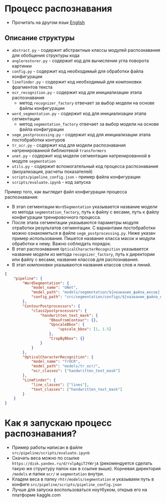 # Процесс распознавания

- Прочитать на другом язык [English](README.md)

## Описание структуры

- `abstract.py` - содержит абстрактные классы модулей распознавания для обобщения структуры кода
- `anglerestorer.py` - содержит код для вычисления угла поворота картинки
- `config.py` - содержит код необходимый для обработки файла конфигурации
- `linefinder.py` - содержит код необходимый для компоновки фрагментов текста
- `ocr_recognition.py` - содержит код для инициализации этапа распознавания
    - метод `recognizer_factory` отвечает за выбор модели на основе файлы конфигурации
- `word_segmentation.py` - содержит код для инициализации этапа сегментации
    - метод `segmentation_factory` отвечает за выбор модели на основе файла конфигурации
- `segm_postprocessing.py` - содержит код для инициализации этапа постобработки контуров
- `tr_ocr.py` - содержит код для модели распознавания натренированной библиотекой `transformers`
- `unet.py` - содержит код модели сегментации натренированной в модуле `segmentation`
- `utils.py` - содержит вспомогательный код процесса распознавания (визуализация, расчеты показателей)
- `scripts/pipeline_config.json` - пример файла конфигурации
- `scripts/evaluate.ipynb` - код запуска

Пример того, как выглядит файл конфигурации процесса распознавания:

- В этап сегментации `WordSegmentation` указывается название модели из метода `segmentation_factory`,
  путь к файлу с весами, путь к файлу конфигурации тренировочного процесса.
- После этапа сегментации указываются параметры модуля отработки результатов сегментации.
  С вариантами постобработки можно ознакомиться в файле `segm_postprocessing.py`.
  Ниже указан пример использования. Пишется название класса масок и модули обработки к нему.
  Важно соблюдать порядок.
- В этап распознавания `OpticalCharacterRecognition` указывается название модели из метода `recognizer_factory`,
  путь к директории или файлу с весами, название классов для распознавания.
- В этап компоновки указываются названия классов слов и линий.

```json
{
    "pipeline": {
        "WordSegmentation": {
            "model_name": "UNet",
            "model_path": "models/segmentation/${название_файла_весов}.onnx",
            "config_path": "src/segmentation/configs/${название_файла_конфигурации}.json"
        },
        "ContourPostprocessors": {
            "class2postprocessors": {
                "handwritten_text_mask": {
                    "BboxFromContour": {},
                    "UpscaleBbox": {
                        "upscale_bbox": [1, 1.5]
                    },
                    "CropByBbox": {}
                }
            }
        },
        "OpticalCharacterRecognition": {
            "model_name": "TrOCR",
            "model_path": "models/tr_ocr/",
            "ocr_classes": ["handwritten_text_mask"]
        },
        "LineFinder": {
            "line_classes": ["lines"],
            "text_classes": ["handwritten_text_mask"]
        }
    }
}
```

# Как я запускаю процесс распознавания?

- Пример работы написан в файле `src/pipeline/scripts/evaluate.ipynb`
- Скачать веса можно по ссылке `https://disk.yandex.ru/d/rxlpAgiTJYWrjA`
  (рекомендуется сделать такую же структуру папок как в ссылке выше).
  Корневая директория `/models` и папки `ocr/` и `segmentation` внутри.
- Кладем веса в папку `rhtr/models/segmentation` и указываем путь в конфиге `src/pipeline/scripts/pipeline_config.json`
- Лучше для запуска воспользоваться ноутбуком, открыв его на платформе kaggle.com
